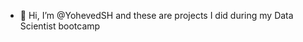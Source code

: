 - 👋 Hi, I’m @YohevedSH
and these are projects I did during my Data Scientist bootcamp

<!---
YohevedSH/YohevedSH is a ✨ special ✨ repository because its `README.md` (this file) appears on your GitHub profile.
You can click the Preview link to take a look at your changes.
--->
